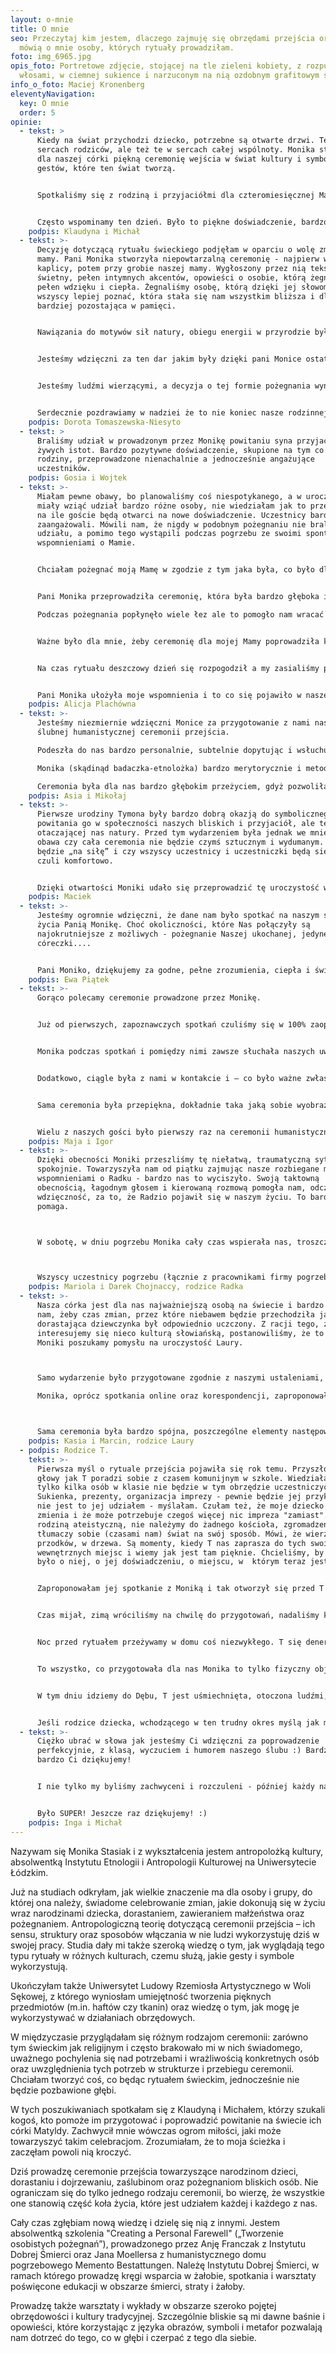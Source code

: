 ```yaml
---
layout: o-mnie
title: O mnie
seo: Przeczytaj kim jestem, dlaczego zajmuję się obrzędami przejścia oraz co
  mówią o mnie osoby, których rytuały prowadziłam.
foto: img_6965.jpg
opis_foto: Portretowe zdjęcie, stojącej na tle zieleni kobiety, z rozpuszczonymi
  włosami, w ciemnej sukience i narzuconym na nią ozdobnym grafitowym szalu.
info_o_foto: Maciej Kronenberg
eleventyNavigation:
  key: O mnie
  order: 5
opinie:
  - tekst: >
      Kiedy na świat przychodzi dziecko, potrzebne są otwarte drzwi. Te w
      sercach rodziców, ale też te w sercach całej wspólnoty. Monika stworzyła
      dla naszej córki piękną ceremonię wejścia w świat kultury i symbolicznych
      gestów, które ten świat tworzą.    


      Spotkaliśmy się z rodziną i przyjaciółmi dla czteromiesięcznej Matyldy, by razem sądzić ziarno nowego życia. Każdy z gości miał możliwość zrobić dla M. motankę. Życzenia gości mogły zmaterializować się w symbolicznych skarbach, w które zostały wyposażone motanki. Mamy je wszystkie, czekają na jej 18 urodziny.


      Często wspominamy ten dzień. Było to piękne doświadczenie, bardzo nam potrzebne. Dało nam przestrzeń do wspólnego radowania się. Matylda, dziś ośmioletnia, lubi nasze opowieści o tym wydarzeniu, ogląda zdjęcia no i oczywiście szuka po domu motanek.
    podpis: Klaudyna i Michał
  - tekst: >-
      Decyzję dotyczącą rytuału świeckiego podjęłam w oparciu o wolę zmarłej
      mamy. Pani Monika stworzyła niepowtarzalną ceremonię - najpierw wewnątrz
      kaplicy, potem przy grobie naszej mamy. Wygłoszony przez nią tekst był
      świetny, pełen intymnych akcentów, opowieści o osobie, którą żegnamy,
      pełen wdzięku i ciepła. Żegnaliśmy osobę, którą dzięki jej słowom mogliśmy
      wszyscy lepiej poznać, która stała się nam wszystkim bliższa i dlatego tym
      bardziej pozostająca w pamięci.


      Nawiązania do motywów sił natury, obiegu energii w przyrodzie były pełne wyobraźni i nadziei. Jeżeli kiedyś będę odchodzić - tak właśnie chciałabym być zapamiętana i oddana siłom natury.


      Jesteśmy wdzięczni za ten dar jakim były dzięki pani Monice ostatnie chwile z mamą - zwieńczone muzyką i słowami tak dodającymi światła w sercu. 


      Jesteśmy ludźmi wierzącymi, a decyzja o tej formie pożegnania wynikała z motywów zupełnie innych niż chęć odwrócenia się od Boga. Bóg-Uniwersum był obecny podczas ceremonii i we wspomnieniach i we wspaniałym nawiązaniu do tego, że wszystko jest energią i wraca do swojego źródła. Bardzo dziękujemy za to, co pani Monika wyczarowała: z naszej pamięci, z letniego popołudnia ze śpiewu ptaków i pełnych ciepła słów, które pozostaną z nami.


      Serdecznie pozdrawiamy w nadziei że to nie koniec nasze rodzinnej historii.
    podpis: Dorota Tomaszewska-Niesyto
  - tekst: >
      Braliśmy udział w prowadzonym przez Monikę powitaniu syna przyjaciół wśród
      żywych istot. Bardzo pozytywne doświadczenie, skupione na tym co ważne dla
      rodziny, przeprowadzone nienachalnie a jednocześnie angażujące
      uczestników.
    podpis: Gosia i Wojtek
  - tekst: >-
      Miałam pewne obawy, bo planowaliśmy coś niespotykanego, a w uroczystości
      miały wziąć udział bardzo różne osoby, nie wiedziałam jak to przebiegnie i
      na ile goście będą otwarci na nowe doświadczenie. Uczestnicy bardzo się
      zaangażowali. Mówili nam, że nigdy w podobnym pożegnaniu nie brali
      udziału, a pomimo tego wystąpili podczas pogrzebu ze swoimi spontanicznymi
      wspomnieniami o Mamie.


      Chciałam pożegnać moją Mamę w zgodzie z tym jaka była, co było dla Niej ważne, bardzo chciałam, żeby uroczystość była przeprowadzona przez osobę, która się w nią zaangażuje, zależało mi na tym, żeby to było prawdziwe pożegnanie a nie kilka formułek.


      Pani Monika przeprowadziła ceremonię, która była bardzo głęboka i poruszająca, uwolniła emocje i pani Monika nas przez nie prowadziła.

      Podczas pożegnania popłynęło wiele łez ale to pomogło nam wracać do siebie z uczuciem, że energia Mamy jest z nami, teraz w inny sposób.


      Ważne było dla mnie, żeby ceremonię dla mojej Mamy poprowadziła kobieta, tak podpowiedziała mi intuicja i rzeczywiście było coś niesamowitego w tym jak pani Monika w swojej delikatności, w ciemnej, stonowanej sukni i długim warkoczu prowadzi tę ceremonię spokojna i charyzmatyczna.


      Na czas rytuału deszczowy dzień się rozpogodził a my zasialiśmy polne kwiaty, które teraz rosną na grobie Mamy.


      Pani Monika ułożyła moje wspomnienia i to co się pojawiło w naszej rozmowie przed uroczystością w piękną opowieść, niesamowicie wzruszającą i dającą otuchę. Minęło sporo czasu, a ta opowieść nadal do mnie wraca."
    podpis: Alicja Plachówna
  - tekst: >-
      Jesteśmy niezmiernie wdzięczni Monice za przygotowanie z nami naszej
      ślubnej humanistycznej ceremonii przejścia.

      Podeszła do nas bardzo personalnie, subtelnie dopytując i wsłuchując się w historię naszej miłości, nasze korzenie i wartości.

      Monika (skądinąd badaczka-etnolożka) bardzo merytorycznie i metodycznie przeprowadzała nas przez proces twórczo-przygotowawczy, dając nam jednocześnie sporo przestrzeni i zrozumienia w burzliwym dla nas okresie organizacyjnym.

      Ceremonia była dla nas bardzo głębokim przeżyciem, gdyż pozwoliła nam ubrać w gesty i rytuały nasze wartości, uczucia i intencje, znajdując adekwatną formę i odpowiedź na nasze duchowe potrzeby w tym ważnym momencie naszego życia.
    podpis: Asia i Mikołaj
  - tekst: >-
      Pierwsze urodziny Tymona były bardzo dobrą okazją do symbolicznego
      powitania go w społeczności naszych bliskich i przyjaciół, ale też
      otaczającej nas natury. Przed tym wydarzeniem była jednak we mnie spora
      obawa czy cała ceremonia nie będzie czymś sztucznym i wydumanym. Czy nie
      będzie „na siłę” i czy wszyscy uczestnicy i uczestniczki będą się na niej
      czuli komfortowo.


      Dzięki otwartości Moniki udało się przeprowadzić tę uroczystość w sposób łączący swobodę i radość z czymś głębszym, poważniejszym. Był piknik na łące, były życzenia spisane na wielkim arkuszu papieru, które dziś wiszą nad łóżkiem Tymona przypominając nam o tym wydarzeniu. Było też sadzenie drzew, dzięki czemu podczas spacerów mamy okazję obserwować jak rosną one razem z naszym synem.
    podpis: Maciek
  - tekst: >-
      Jesteśmy ogromnie wdzięczni, że dane nam było spotkać na naszym szlaku
      życia Panią Monikę. Choć okoliczności, które Nas połączyły są
      najokrutniejsze z możliwych - pożegnanie Naszej ukochanej, jedynej
      córeczki....


      Pani Moniko, dziękujemy za godne, pełne zrozumienia, ciepła i światła pożegnanie Naszej Iguni. Jest Pani cudowna, ludzka...
    podpis: Ewa Piątek
  - tekst: >-
      Gorąco polecamy ceremonie prowadzone przez Monikę.


      Już od pierwszych, zapoznawczych spotkań czuliśmy się w 100% zaopiekowani i wiedzieliśmy, że jesteśmy w dobrych rękach.


      Monika podczas spotkań i pomiędzy nimi zawsze słuchała naszych uwag, proponowała wiele rzeczy tak, żebyśmy mogli sami wybrać, co oddaje nasz charakter i co chcielibyśmy mieć na naszej ceremonii.


      Dodatkowo, ciągle była z nami w kontakcie i – co było ważne zwłaszcza w przedślubnym wirze przygotowań, przypominała nam o wielu kwestiach związanych z ceremonią, które po prostu wylatywały nam z głowy.


      Sama ceremonia była przepiękna, dokładnie taka jaką sobie wyobrażaliśmy! 


      Wielu z naszych gości było pierwszy raz na ceremonii humanistycznej – niektórzy byli sceptyczni ze względu na brak ślubu kościelnego, a mimo to po ceremonii słyszeliśmy same miłe słowa – chwalili cały nastrój ceremonii, przemówienia i fakt, że była bardzo spersonalizowana.
    podpis: Maja i Igor
  - tekst: >-
      Dzięki obecności Moniki przeszliśmy tę niełatwą, traumatyczną sytuację
      spokojnie. Towarzyszyła nam od piątku zajmując nasze rozbiegane myśli
      wspomnieniami o Radku - bardzo nas to wyciszyło. Swoją taktowną
      obecnością, łagodnym głosem i kierowaną rozmową pomogła nam, odczuć
      wdzięczność, za to, że Radzio pojawił się w naszym życiu. To bardzo
      pomaga.



      W sobotę, w dniu pogrzebu Monika cały czas wspierała nas, troszczyła się o nasze samopoczucie. Przygotowana przez Nią uroczystość pogrzebowa była piękna, z odpowiednią oprawą muzyczną uwzględniającą gust syna, ze wspomnieniami o naszych wspólnych chwilach, przeżyciach. Nasi znajomi, sąsiedzi, którzy byli na uroczystości, a Go nie znali, stwierdzili, że teraz Go znają. Ci, którzy znali Radka - dzięki Monice, odkryli nowe fakty z Jego życia.



      Wszyscy uczestnicy pogrzebu (łącznie z pracownikami firmy pogrzebowej) byli pod ogromnym wrażeniem poprowadzonej przez Monikę uroczystości, tak bardzo spersonalizowanej, skupionej na osobie naszego syna. Mimo, że uroczystość miała charakter świecki, z uwagi na katolicką część rodziny Monika znalazła przestrzeń na modlitwę. Oboje z mężem jesteśmy Jej ogromnie wdzięczni za to wszystko, co dla nas zrobiła.
    podpis: Mariola i Darek Chojnaccy, rodzice Radka
  - tekst: >-
      Nasza córka jest dla nas najważniejszą osobą na świecie i bardzo zależało
      nam, żeby czas zmian, przez które niebawem będzie przechodziła jako
      dorastająca dziewczynka był odpowiednio uczczony. Z racji tego, że
      interesujemy się nieco kulturą słowiańską, postanowiliśmy, że to właśnie u
      Moniki poszukamy pomysłu na uroczystość Laury.



      Samo wydarzenie było przygotowane zgodnie z naszymi ustaleniami, dokładnie w takim klimacie, na jakim nam zależało, było w najwyższym stopniu dostosowane do potrzeb naszych i naszych gości.

      Monika, oprócz spotkania online oraz korespondencji, zaproponowała spotkanie na żywo, w celu jeszcze lepszego poznania oczekiwań, pomysłów, a także obaw naszych i bohaterki wydarzenia na długo przed zaplecinami, co było fantastycznym pomysłem,  pomogło "wyczuć" nasze potrzeby.



      Sama ceremonia była bardzo spójna, poszczególne elementy następowały w naturalnej, logicznej kolejności, stanowiły całość. Mimo dość swobodnej atmosfery, Monice udało zachować podniosłość całej sytuacji, jednak bez zbytecznego formalizmu. Jesteśmy bardzo wdzięczni za zaangażowanie i dbałość o szczegóły, ponieważ zapleciny Laury okazały się świetną rodzinną uroczystością, chwaloną przez naszą córkę, a także wszystkich (dość zróżnicowanych poglądowo) gości.
    podpis: Kasia i Marcin, rodzice Laury
  - podpis: Rodzice T.
    tekst: >-
      Pierwsza myśl o rytuale przejścia pojawiła się rok temu. Przyszło mi do
      głowy jak T poradzi sobie z czasem komunijnym w szkole. Wiedziałam, że
      tylko kilka osób w klasie nie będzie w tym obrzędzie uczestniczyć.
      Sukienka, prezenty, organizacja imprezy - pewnie będzie jej przykro, że
      nie jest to jej udziałem - myślałam. Czułam też, że moje dziecko się
      zmienia i że może potrzebuje czegoś więcej nic impreza "zamiast". Jesteśmy
      rodziną ateistyczną, nie należymy do żadnego kościoła, zgromadzenia. T
      tłumaczy sobie (czasami nam) świat na swój sposób. Mówi, że wierzy w
      przodków, w drzewa. Są momenty, kiedy T nas zaprasza do tych swoich
      wewnętrznych miejsc i wiemy jak jest tam pięknie. Chcieliśmy, by święto T
      było o niej, o jej doświadczeniu, o miejscu, w  którym teraz jest. 


      Zaproponowałam jej spotkanie z Moniką i tak otworzył się przed T świat rytuału i nadrzeczywistości. Świat, z którym przyszła do nas Monika wydawał mi się jak szyty na miarę dla poszukującej dziewięciolatki. Na pierwszym spotkaniu dziewczyny wypracowały wstępny scenariusz rytuału. Monika ma niezwykłą zdolność proponowania, przy jednoczesnym zostawianiu przestrzeniu dla indywidualnych potrzeb. T to raczej nieśmiała osoba, której z  trudem przychodzi mówienie o sobie. Mam poczucie, że przy Monice się otworzyła. Wybierała muzykę, zaznaczyła, że chce, by najważniejsza cześć odbyła sie przy Dębie (bardzo ważne dla niej drzewo).


      Czas mijał, zimą wróciliśmy na chwilę do przygotowań, nadaliśmy kształt ceremonii. Monika to wszystko podsumowuje, zbiera pomysły, spisuje szczegółowy plan i konsultuje. Ujmuje jej zdolność indywidualnego podejścia, zaopiekowania.


      Noc przed rytuałem przeżywamy w domu coś niezwykłego. T się denerwuje, nie może spać. Ale w trakcie rozumów okazuje się, że to nie tylko stres przed uroczystością. T mówi, że nie chce dorastać, że boi się że straci swoje dzieciństwo, swoją wyobraźnię. Rozmawiamy, szukamy różnych definicji dorastania, które są bezpieczne. Mówimy o stracie, ale też o sprawczości, o decyzji, co biorę ze sobą, co jest tak ważne, że tego nie zostawię. To bardzo trudna, intymna rozmowa, której nie byłoby gdyby nie rytuał.


      To wszystko, co przygotowała dla nas Monika to tylko fizyczny objaw tego, co dzieje się w małym, młodym człowieku. Rytuał okazuje się odpowiadać na ważne potrzeby, jest trochę terapią, trochę zatrzymaniem, zaznaczeniem ważnego procesu. Procesu, którego nie da się zatrzymać. Można sobie jednak uświadomić czym jest, dać dziecku przestrzeń na niezgodę, przeżycie straty, na obserwowanie zmian z dystansu.


      W tym dniu idziemy do Dębu, T jest uśmiechnięta, otoczona ludźmi, którzy przyszli dziś do niej, by świętować, ale też by dać wsparcie na przyszłość. Trochę jakbyśmy jej mówili z nami możesz bezpiecznie iść na przód, z nami możesz bezpiecznie dorastać. Rytuał przejścia stworzony przez Monikę dla T miał charakter świecki, Monika w piękny sposób połączyła tradycję słowiańską z naszymi wyobrażeniami o świecie, przyrodzie, a przede wszystkim nawiązała niesamowity kontakt z naszym dzieckiem i stworzyła piękną uroczystość, wpisującą się w prawdy T.


      Jeśli rodzice dziecka, wchodzącego w ten trudny okres myślą jak mu w tym pomóc, polecam rytuał przejścia z Moniką. Cudowna atmosfera, piękne doświadczenie, ale przede wszystkim dobry czas dla dziecka.
  - tekst: >-
      Ciężko ubrać w słowa jak jesteśmy Ci wdzięczni za poprowadzenie
      perfekcyjnie, z klasą, wyczuciem i humorem naszego ślubu :) Bardzo bardzo
      bardzo Ci dziękujemy!


      I nie tylko my byliśmy zachwyceni i rozczuleni - później każdy nas pytał o co chodzi z tymi ślubami humanistycznymi i rytuałami przejścia, i sypała się na nas masa ciepłych słów, które w sumie powinniśmy skierować w Twoją stronę.


      Było SUPER! Jeszcze raz dziękujemy! :)
    podpis: Inga i Michał
---
```

Nazywam się Monika Stasiak i z wykształcenia jestem antropolożką kultury, absolwentką Instytutu Etnologii i Antropologii Kulturowej na Uniwersytecie Łódzkim.


Już na studiach odkryłam, jak wielkie znaczenie ma dla osoby i grupy, do której ona należy, świadome celebrowanie zmian, jakie dokonują się w życiu wraz narodzinami dziecka, dorastaniem, zawieraniem małżeństwa oraz pożegnaniem. Antropologiczną teorię dotyczącą ceremonii przejścia – ich sensu, struktury oraz sposobów włączania w nie ludzi wykorzystuję dziś w swojej pracy. Studia dały mi także szeroką wiedzę o tym, jak wyglądają tego typu rytuały w różnych kulturach, czemu służą, jakie gesty i symbole wykorzystują.


Ukończyłam także Uniwersytet Ludowy Rzemiosła Artystycznego w Woli Sękowej, z którego wyniosłam umiejętność tworzenia pięknych przedmiotów (m.in. haftów czy tkanin) oraz wiedzę o tym, jak mogę je wykorzystywać w działaniach obrzędowych.


W międzyczasie przyglądałam się różnym rodzajom ceremonii: zarówno tym świeckim jak religijnym i często brakowało mi w nich świadomego, uważnego pochylenia się nad potrzebami i wrażliwością konkretnych osób oraz uwzględnienia tych potrzeb w strukturze i przebiegu ceremonii. Chciałam tworzyć coś, co będąc rytuałem świeckim, jednocześnie nie będzie pozbawione głębi.


W tych poszukiwaniach spotkałam się z Klaudyną i Michałem, którzy szukali kogoś, kto pomoże im przygotować i poprowadzić powitanie na świecie ich córki Matyldy. Zachwycił mnie wówczas ogrom miłości, jaki może towarzyszyć takim celebracjom. Zrozumiałam, że to moja ścieżka i zaczęłam powoli nią kroczyć.


Dziś prowadzę ceremonie przejścia towarzyszące narodzinom dzieci, dorastaniu i dojrzewaniu, zaślubinom oraz pożegnaniom bliskich osób. Nie ograniczam się do tylko jednego rodzaju ceremonii, bo wierzę, że wszystkie one stanowią część koła życia, które jest udziałem każdej i każdego z nas.


Cały czas zgłębiam nową wiedzę i dzielę się nią z innymi. Jestem absolwentką szkolenia "Creating a Personal Farewell" („Tworzenie osobistych pożegnań”), prowadzonego przez Anję Franczak z Instytutu Dobrej Śmierci oraz Jana Moellersa z humanistycznego domu pogrzebowego Memento Bestattungen. Należę Instytutu Dobrej Śmierci, w ramach którego prowadzę kręgi wsparcia w żałobie, spotkania i warsztaty poświęcone edukacji w obszarze śmierci, straty i żałoby.


Prowadzę także warsztaty i wykłady w obszarze szeroko pojętej obrzędowości i kultury tradycyjnej. Szczególnie bliskie są mi dawne baśnie i opowieści, które korzystając z języka obrazów, symboli i metafor pozwalają nam dotrzeć do tego, co w głębi i czerpać z tego dla siebie.